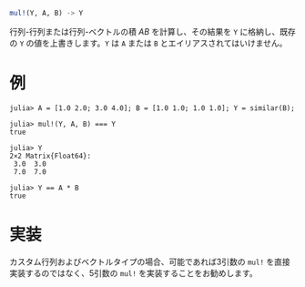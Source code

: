 ```julia
mul!(Y, A, B) -> Y
```

行列-行列または行列-ベクトルの積 $A B$ を計算し、その結果を `Y` に格納し、既存の `Y` の値を上書きします。`Y` は `A` または `B` とエイリアスされてはいけません。

# 例

```jldoctest
julia> A = [1.0 2.0; 3.0 4.0]; B = [1.0 1.0; 1.0 1.0]; Y = similar(B);

julia> mul!(Y, A, B) === Y
true

julia> Y
2×2 Matrix{Float64}:
 3.0  3.0
 7.0  7.0

julia> Y == A * B
true
```

# 実装

カスタム行列およびベクトルタイプの場合、可能であれば3引数の `mul!` を直接実装するのではなく、5引数の `mul!` を実装することをお勧めします。
